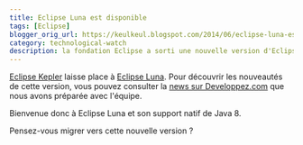 ```yaml
---
title: Eclipse Luna est disponible
tags: [Eclipse]
blogger_orig_url: https://keulkeul.blogspot.com/2014/06/eclipse-luna-est-disponible.html
category: technological-watch
description: la fondation Eclipse a sorti une nouvelle version d'Eclipse dont le nom est Eclipse Luna.
---
```


[Eclipse Kepler](https://www.eclipse.org/kepler/) laisse place à [Eclipse Luna](https://www.eclipse.org/luna/). Pour découvrir les nouveautés de cette version, vous pouvez consulter la [news sur Developpez.com](http://www.developpez.net/forums/d1451852/environnements-developpement/eclipse/nouvelle-version-l-environnement-eclipse-disponible-eclipse-luna-apporte-support-natif-java-8-a/) que nous avons préparée avec l'équipe.

Bienvenue donc à Eclipse Luna et son support natif de Java 8.

Pensez-vous migrer vers cette nouvelle version ?